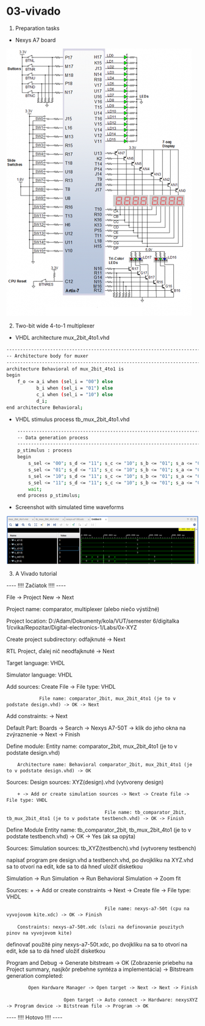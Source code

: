 # 03-vivado

1. Preparation tasks

* Nexys A7 board

![NexysA7](NexysA7.png)



2. Two-bit wide 4-to-1 multiplexer



* VHDL architecture mux_2bit_4to1.vhd

```bash
------------------------------------------------------------------------
-- Architecture body for muxer
------------------------------------------------------------------------
architecture Behavioral of mux_2bit_4to1 is
begin
    f_o <= a_i when (sel_i = "00") else
           b_i when (sel_i = "01") else
           c_i when (sel_i = "10") else
           d_i;
end architecture Behavioral;
```



* VHDL stimulus process tb_mux_2bit_4to1.vhd

```bash
    --------------------------------------------------------------------
    -- Data generation process
    --------------------------------------------------------------------
    p_stimulus : process
    begin
        s_sel <= "00"; s_d <= "11"; s_c <= "10"; s_b <= "01"; s_a <= "00"; wait for 100 ns;
        s_sel <= "01"; s_d <= "11"; s_c <= "10"; s_b <= "01"; s_a <= "00"; wait for 100 ns;
        s_sel <= "10"; s_d <= "11"; s_c <= "10"; s_b <= "01"; s_a <= "00"; wait for 100 ns;
        s_sel <= "11"; s_d <= "11"; s_c <= "10"; s_b <= "01"; s_a <= "00"; wait for 100 ns;
        wait;
    end process p_stimulus;
```



* Screenshot with simulated time waveforms

![Screenshot](Screen.png)



3. A Vivado tutorial

---- !!!! Začiatok !!!! ----

File -> Project New -> Next

Project name: comparator, multiplexer (alebo niečo výstižné)

Project location: D:/Adam/Dokumenty/kola/VUT/semester 6/digitalka 1/cvika/Repozitar/Digital-electronics-1/Labs/0x-XYZ

Create project subdirectory: odfajknuté -> Next

RTL Project, ďalej nič neodfajknuté -> Next

Target language: VHDL

Simulator language: VHDL

Add sources: Create File ->	File type: VHDL

				File name: comparator_2bit, mux_2bit_4to1 (je to v podstate design.vhd) -> OK -> Next

Add constraints: -> Next

Default Part: Boards -> Search -> Nexys A7-50T -> klik do jeho okna na zvýraznenie -> Next -> Finish

Define module:	Entity name: comparator_2bit, mux_2bit_4to1 (je to v podstate design.vhd)

		Architecture name: Behavioral comparator_2bit, mux_2bit_4to1 (je to v podstate design.vhd) -> OK

Sources: 	Design sources: XYZ(design).vhd (vytvoreny design)

		+ -> Add or create simulation sources -> Next -> Create file ->	File type: VHDL

										File name: tb_comparator_2bit, tb_mux_2bit_4to1 (je to v podstate testbench.vhd) -> OK -> Finish

Define Module	Entity name: tb_comparator_2bit, tb_mux_2bit_4to1 (je to v podstate testbench.vhd) -> OK -> Yes (ak sa opýta)
		
Sources:	Simulation sources: tb_XYZ(testbench).vhd (vytvoreny testbench)

napísať program pre design.vhd a testbench.vhd, po dvojkliku na XYZ.vhd sa to otvorí na edit, kde sa to dá hneď uložiť disketkou

Simulation -> Run Simulation -> Run Behavioral Simulation -> Zoom fit

Sources:	+ -> Add or create constraints -> Next -> Create file ->	File type: VHDL

										File name: nexys-a7-50t (cpu na vyvojovom kite.xdc) -> OK -> Finish

		Constraints: nexys-a7-50t.xdc (sluzi na definovanie pouzitych pinov na vyvojovom kite)

definovať použité piny nexys-a7-50t.xdc, po dvojkliku na sa to otvorí na edit, kde sa to dá hneď uložiť disketkou

Program and Debug -> 	Generate bitstream -> OK (Zobrazenie priebehu na Project summary, nasjkôr prebehne syntéza a implementácia) -> Bitstream generation completed: 

			Open Hardware Manager -> Open target -> Next -> Next -> Finish

						 Open target -> Auto connect -> Hardware: nexysXYZ -> Program device -> Bitstream file -> Program -> OK

---- !!!! Hotovo !!!! ----





